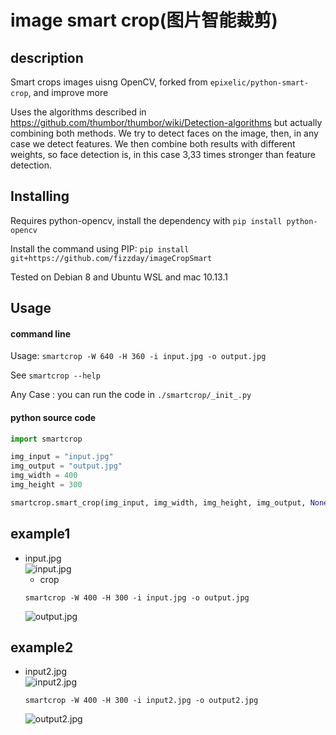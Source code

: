 # image smart crop(图片智能裁剪)  

## description

Smart crops images uisng OpenCV, forked from `epixelic/python-smart-crop`, and improve more

Uses the algorithms described in https://github.com/thumbor/thumbor/wiki/Detection-algorithms but actually combining both methods. We try to detect faces on the image, then, in any case we detect features. We then combine both results with different weights, so face detection is, in this case 3,33 times stronger than feature detection.

## Installing

Requires python-opencv, install the dependency with `pip install python-opencv`

Install the command using PIP: `pip install git+https://github.com/fizzday/imageCropSmart`

Tested on Debian 8 and Ubuntu WSL and mac 10.13.1

## Usage
#### command line
Usage: `smartcrop -W 640 -H 360 -i input.jpg -o output.jpg`

See `smartcrop --help`  

Any Case : you can run the code in `./smartcrop/_init_.py`

#### python source code  
```python
import smartcrop

img_input = "input.jpg"
img_output = "output.jpg"
img_width = 400
img_height = 300

smartcrop.smart_crop(img_input, img_width, img_height, img_output, None)
```

## example1
- input.jpg  
    ![input.jpg](https://raw.githubusercontent.com/fizzday/imageCropSmart/master/smartcrop/input.jpg)  
    - crop  
    ```
    smartcrop -W 400 -H 300 -i input.jpg -o output.jpg
    ```
    ![output.jpg](https://raw.githubusercontent.com/fizzday/imageCropSmart/master/smartcrop/output.jpg)  
    
## example2
- input2.jpg  
    ![input2.jpg](https://raw.githubusercontent.com/fizzday/imageCropSmart/master/smartcrop/input2.jpg)  
    ```
    smartcrop -W 400 -H 300 -i input2.jpg -o output2.jpg
    ```
    ![output2.jpg](https://raw.githubusercontent.com/fizzday/imageCropSmart/master/smartcrop/output2.jpg) 
